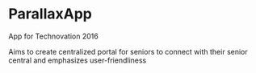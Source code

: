 # ParallaxApp
App for Technovation 2016

Aims to create centralized portal for seniors to connect with their senior central and emphasizes user-friendliness

